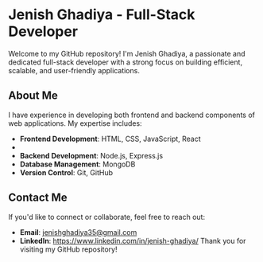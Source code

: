 # Jenish Ghadiya - Full-Stack Developer
Welcome to my GitHub repository! I'm Jenish Ghadiya, a passionate and dedicated full-stack developer with a strong focus on building efficient, scalable, and user-friendly applications.
## About Me
I have experience in developing both frontend and backend components of web applications. My expertise includes:
- **Frontend Development**: HTML, CSS, JavaScript, React
- 
- **Backend Development**: Node.js, Express.js
- **Database Management**: MongoDB
- **Version Control**: Git, GitHub
## Contact Me
If you'd like to connect or collaborate, feel free to reach out:
- **Email**: jenishghadiya35@gmail.com
- **LinkedIn**: https://www.linkedin.com/in/jenish-ghadiya/
Thank you for visiting my GitHub repository!
